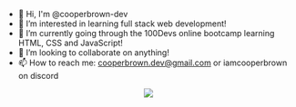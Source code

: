 - 👋 Hi, I'm @cooperbrown-dev
- 👀 I’m interested in learning full stack web development!
- 🌱 I’m currently going through the 100Devs online bootcamp learning HTML, CSS and JavaScript!
- 💞️ I’m looking to collaborate on anything!
- 📫 How to reach me: cooperbrown.dev@gmail.com or iamcooperbrown on discord
<p align="center">
  <img src="![GitHub Streak](https://github-readme-streak-stats.herokuapp.com/?user=cooperbrown-dev&theme=default)">
</p>

<!---
Cooper-Brown-Omaha/Cooper-Brown-Omaha is a ✨ special ✨ repository because its `README.md` (this file) appears on your GitHub profile.
You can click the Preview link to take a look at your changes.
--->
